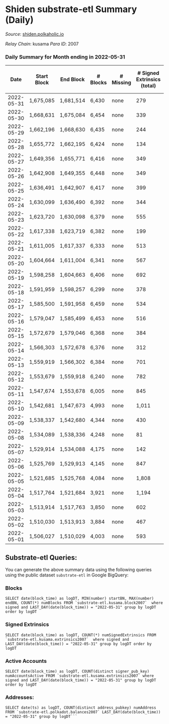 # Shiden substrate-etl Summary (Daily)

_Source_: [shiden.polkaholic.io](https://shiden.polkaholic.io)

*Relay Chain*: kusama
*Para ID*: 2007



### Daily Summary for Month ending in 2022-05-31


| Date | Start Block | End Block | # Blocks | # Missing | # Signed Extrinsics (total) | # Active Accounts | # Addresses with Balances | # Events | # Transfers | # XCM Transfers In | # XCM Transfers Out |
| ---- | ----------- | --------- | -------- | --------- | --------------------------- | ----------------- | ------------------------- | -------- | ----------- | ------------------ | ------------------- |
| 2022-05-31 | 1,675,085 | 1,681,514 | 6,430 | none | 279 | 149 | 549,658 | 77,908 | 7,971 ($202,151) |   |   |
| 2022-05-30 | 1,668,631 | 1,675,084 | 6,454 | none | 339 | 188 |  | 148,058 | 8,147 ($458,963) |   |   |
| 2022-05-29 | 1,662,196 | 1,668,630 | 6,435 | none | 244 | 143 |  | 112,096 | 7,355 ($193,755) |   |   |
| 2022-05-28 | 1,655,772 | 1,662,195 | 6,424 | none | 134 | 83 |  | 121,551 | 7,537 ($83,244.55) |   |   |
| 2022-05-27 | 1,649,356 | 1,655,771 | 6,416 | none | 349 | 202 |  | 89,004 | 8,119 ($349,028) |   |   |
| 2022-05-26 | 1,642,908 | 1,649,355 | 6,448 | none | 349 | 185 |  | 80,500 | 8,312 ($203,248) | 10 ($6.33) |   |
| 2022-05-25 | 1,636,491 | 1,642,907 | 6,417 | none | 399 | 202 | 548,605 | 125,746 | 9,180 ($606,718) | 2 ($0.81) |   |
| 2022-05-24 | 1,630,099 | 1,636,490 | 6,392 | none | 344 | 200 |  | 113,017 | 9,089 ($946,206) | 1 ($8.48) |   |
| 2022-05-23 | 1,623,720 | 1,630,098 | 6,379 | none | 555 | 294 |  | 136,196 | 7,682 ($726,885) |   |   |
| 2022-05-22 | 1,617,338 | 1,623,719 | 6,382 | none | 199 | 123 |  | 68,190 | 6,803 ($439,095) |   |   |
| 2022-05-21 | 1,611,005 | 1,617,337 | 6,333 | none | 513 | 277 |  | 57,006 | 6,946 ($267,348) |   |   |
| 2022-05-20 | 1,604,664 | 1,611,004 | 6,341 | none | 567 | 267 |  | 80,401 | 8,189 ($499,708) |   |   |
| 2022-05-19 | 1,598,258 | 1,604,663 | 6,406 | none | 692 | 123 |  | 75,055 | 8,088 ($109,099) | 7 ($15.67) |   |
| 2022-05-18 | 1,591,959 | 1,598,257 | 6,299 | none | 378 | 193 |  | 80,323 | 8,396 ($248,541) | 22 ($257.99) |   |
| 2022-05-17 | 1,585,500 | 1,591,958 | 6,459 | none | 534 | 313 |  | 83,602 | 8,015 ($235,063) | 29 ($90.93) |   |
| 2022-05-16 | 1,579,047 | 1,585,499 | 6,453 | none | 516 | 326 |  | 73,851 | 8,003 ($1,567,279) | 39 ($25.07) |   |
| 2022-05-15 | 1,572,679 | 1,579,046 | 6,368 | none | 384 | 241 |  | 96,134 | 9,402 ($588,462) |   |   |
| 2022-05-14 | 1,566,303 | 1,572,678 | 6,376 | none | 312 | 195 |  | 93,183 | 9,802 ($349,192) |   |   |
| 2022-05-13 | 1,559,919 | 1,566,302 | 6,384 | none | 701 | 365 |  | 104,051 | 9,765 ($874,983) |   |   |
| 2022-05-12 | 1,553,679 | 1,559,918 | 6,240 | none | 782 | 355 |  | 117,922 | 9,265 ($715,568) |   |   |
| 2022-05-11 | 1,547,674 | 1,553,678 | 6,005 | none | 845 | 478 |  | 114,454 | 8,949 ($1,429,120) |   |   |
| 2022-05-10 | 1,542,681 | 1,547,673 | 4,993 | none | 1,011 | 512 |  | 74,143 | 6,587 ($707,809) | 1 ($1.02) |   |
| 2022-05-09 | 1,538,337 | 1,542,680 | 4,344 | none | 430 | 204 |  | 59,917 | 5,573 ($821,606) | 3 ($25.38) |   |
| 2022-05-08 | 1,534,089 | 1,538,336 | 4,248 | none | 81 | 50 |  | 89,802 | 5,958 ($391,727) | 1 ($57.83) |   |
| 2022-05-07 | 1,529,914 | 1,534,088 | 4,175 | none | 142 | 60 |  | 120,805 | 5,140 ($351,083) | 1 ($122.33) |   |
| 2022-05-06 | 1,525,769 | 1,529,913 | 4,145 | none | 847 | 407 |  | 165,029 | 7,405 ($400,755) | 1 ($1.23) |   |
| 2022-05-05 | 1,521,685 | 1,525,768 | 4,084 | none | 1,808 | 232 |  | 136,629 | 8,427 ($1,038,379) |   |   |
| 2022-05-04 | 1,517,764 | 1,521,684 | 3,921 | none | 1,194 | 645 |  | 74,331 | 6,481 ($1,652,887) |   |   |
| 2022-05-03 | 1,513,914 | 1,517,763 | 3,850 | none | 602 | 358 |  | 66,437 | 5,075 ($442,873) |   |   |
| 2022-05-02 | 1,510,030 | 1,513,913 | 3,884 | none | 467 | 297 |  | 60,386 | 5,090 ($684,439) |   |   |
| 2022-05-01 | 1,506,027 | 1,510,029 | 4,003 | none | 593 | 359 |  | 63,184 | 5,227 ($657,270) |   |   |

## Substrate-etl Queries:
You can generate the above summary data using the following queries using the public dataset `substrate-etl` in Google BigQuery:


### Blocks
```
SELECT date(block_time) as logDT, MIN(number) startBN, MAX(number) endBN, COUNT(*) numBlocks FROM `substrate-etl.kusama.block2007`  where signed and LAST_DAY(date(block_time)) = "2022-05-31" group by logDT order by logDT
```


### Signed Extrinsics
```
SELECT date(block_time) as logDT, COUNT(*) numSignedExtrinsics FROM `substrate-etl.kusama.extrinsics2007`  where signed and LAST_DAY(date(block_time)) = "2022-05-31" group by logDT order by logDT
```


### Active Accounts
```
SELECT date(block_time) as logDT, COUNT(distinct signer_pub_key) numAccountsActive FROM `substrate-etl.kusama.extrinsics2007` where signed and LAST_DAY(date(block_time)) = "2022-05-31" group by logDT order by logDT
```


### Addresses:
```
SELECT date(ts) as logDT, COUNT(distinct address_pubkey) numAddress FROM `substrate-etl.polkadot.balances2007` LAST_DAY(date(block_time)) = "2022-05-31" group by logDT```

